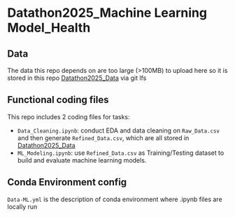 # Datathon2025_Machine Learning Model_Health

## Data
The data this repo depends on are too large (>100MB) to upload here so it is stored in this repo [Datathon2025_Data](https://github.com/JoeyDing2003/Datathon2025_Data) via git lfs

 ## Functional coding files
 This repo includes 2 coding files for tasks:
 - `Data_Cleaning.ipynb`: conduct EDA and data cleaning on `Raw_Data.csv` and then generate `Refined_Data.csv`, which are all stored in [Datathon2025_Data](https://github.com/JoeyDing2003/Datathon2025_Data)
 - `ML_Modeling.ipynb`: use `Refined_Data.csv` as Training/Testing dataset to build and evaluate machine learning models.
 
## Conda Environment config
`Data-ML.yml` is the description of conda environment where .ipynb files are locally run
